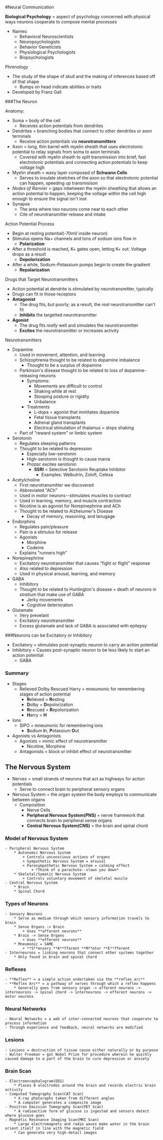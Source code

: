 
#Neural Communication

**Biological Psychology** = aspect of psychology concerned with physical ways neurons cooperate to compose mental processes

  - Names:
    * Behavioral Neuroscientists
    * Neuropsychologists
    * Behavior Geneticists
    * Physiological Psychologists
    * Biopsychologists

Phrenology

  - The study of the shape of skull and the making of inferences based off of that shape
    * Bumps on head indicate abilities or traits
  - Developed by Franz Gall

###The Neuron

Anatomy:

  - Soma = body of the cell
    * Receives action potentials from dendrites
  - Dendrites = branching bodies that connect to other dendrites or axon terminals
    * Receive action potentials via **neurotransmitters**
  - Axon = long, thin barrel with myelin sheath that uses electrotonic potential to relay signals from soma to axon terminals
    * Covered with myelin sheath to split transmission into brief, fast electrotonic potentials and connecting action potentials to keep voltage high
  - Myelin sheath = waxy layer composed of **Schwann Cells**
    * Serves to insulate stretches of the axon so that electrotonic potential can happen, speeding up transmisison
  - *Nodes of Ranvier* = gaps inbetween the myelin sheathing that allows an action potential to happen, keeping the voltage within the cell high enough to ensure the signal isn't lost
  - Synapse
    * The area where two neurons come near to each other
    * Cite of neurotransmitter release and intake


Action Potential Process

  - Begin at resting potential(-70mV inside neuron)
  - Stimulus opens Na+ channels and tons of sodium ions flow in
    * **Polarization**
  - After a threshold is reached, K+ gates open, letting K+ out.  Voltage drops as a result
    * **Depolorization**
  - After a while, Sodium-Potassium pumps begin to create the gradient
    * **Repolarization**

Drugs that Target Neurotransmitters

  - Action potential at dendrite is stimulated by neurotransmitter, typically
  - Drugs can fit in those receptors
  - **Antagonist**
    * The drug fits, but poorly; as a result, the *real* neurotransmitter can't fit
    * **Inhibits** the targetted neurotransmitter
  - **Agonist**
    * The drug fits *really* well and simulates the neurotransmitter
    * **Excites** the neurotransmitter or increases activity


Neurotransmitters

  - Dopamine
    * Used in movement, attention, and learning
    * Schizophrenia thought to be related to dopamine imbalance
      + Thought to be a surplus of dopamine
    * Parkinson's disease thought to be related to loss of dopamine-releasing neurons
      + Symptoms: 
        - Movements are difficult to control
        - Shaking while at rest
        - Stooping posture or rigidity
        - Unbalance
      + Treatments
        - L-dopa = agonist that immitates dopamine
        - Fetal tissue transplants
        - Adrenal gland transplants
        - Electrical stimulation of thalamus = stops shaking
    * Part of "reward system" or limbic system
  - Serotonin
    * Regulates sleeping patterns
    * Thought to be related to depression
      + Especially low-serotonin
      + High-serotonin is thought to cause mania
      + *Prozac* excites serotonin
        - **SSRI** = Selective Serotonin Reuptake Inhibitor
          + Examples: Welbutrin, Zoloft, Celexa
  - Acetylcholine
    * First neurotransmitter we discovered
    * Abbreviated "ACh"
    * Used in motor neurons--stimulates muscles to contract
    * Used in learning, memory, and muscle contraction
    * Nicotine is an agonist for Norepinephrine and ACh
    * Thought to be related to Alzheiumer's Disease
      + Decay of memory, reasoning, and lanugage
  - Endorphins
    * Regulates pain/pleasure
    * Pain is a stimulus for release
    * Agonists
      + Morphine
      + Codeine
    * Explains "runners high"
  - Norepinephrine
    * Excitatory neurotransmitter that causes "fight or flight" response
    * Also related to depression
    * Used in physical arousal, learning, and memory
  - GABA
    * Inhibitory
    * Thought to be related to Huntington's disease = death of neurons in *stratium* that make use of GABA
      + Jerky movements
      + Cognitive deterioration
  - Glutamate
    * Very prevelant
    * Excitatory neurotransmitter
    * Excess glutamate and lack of GABA is associated with epilepsy


###Neurons can be Excitatory or Inhibitory
  - Excitatory = stimulates post-synaptic neuron to carry an action potential
  - Inhibitory = Causes post-synaptic neuron to be less likely to start an action potential
    * GABA



### Summary
  - Stages
    * Relieved Dolby Rescued Harry = mneumonic for remembering stages of action potential
      + **R**elieved = **R**esting
      + **D**olby = **D**epolorization
      + **R**escued = **R**epolorization
      + **H**arry = **H**
  - Ions
    * SIPO = mneumonic for remembering ions
      + **S**odium **I**n, **P**otassium **O**ut
  - Agonists vs Antagonists
    * Agonists = mimic effect of neurotransmitter
      + Nicotine, Morphine
    * Antagonists = block or inhibit effect of neurotransmitter


## The Nervous System
  - Nerves = small strands of neurons that act as highways for action potentials
    * Serve to connect brain to peripheral sensory organs
  - Nervous System = the organ system the body employs to communicate between organs
    * Composition
      + Nerve Cells
      + **Peripheral Nervous System(PNS)** = nerve framework that connects brain to peripheral sense organs
      + **Central Nervous System(CNS)** = the brain and spinal chord


### Model of Nervous System
    - Peripheral Nervous System
        * Autonomic Nervous System
            + Controls unconscious actions of organs
            + Sympathetic Nervous System = arousal
            + Parasympathetic Nervous System = calming effect
                + *Think of a parachute--slows you down*
        * Skeletal/Somatic Nervous System
            + Controls voluntary movement of skeletal muscle
    - Central Nervous System
        * Brain
        * Spinal Chord

### Types of Neurons
    - Sensory Neurons
        * Serve as medium through which sensory information travels to brain
        * Sense Organs -> Brain
            + Uses **affarent neurons**
        * Brain -> Sense Organs
            + Uses **efferent neurons**
        * Mneumonic = SAME
            + **S**ensory **A**ffarent **M**otor **E**fferent
    - Interneurons = linking neurons that connect other systems together
        * Only found in brain and spinal chord

### Reflexes
    - **Reflex** = a simple action undertaken via the **reflex arc**
    - **Reflex Arc** = a pathway of nerves through which a reflex happens
        * Generally goes from sensory organ -> affarent neurons -> interneurons -> spinal chord -> interneurons -> efferent neurons -> motor neurons

### Neural Networks
    - Neural Networks = a web of inter-connected neurons that cooperate to process information
    - Through experience and feedback, neural networks are modified


### Lesions
    - Lesions = destruction of tissue cause either naturally or by purpose
    - Walter Freeman = got Nobel Prize for procedure wherein he quickly caused damage to a part of the brain to cure depression or anxiety

### Brain Scan
    - Electroencephalogram(EEG)
        * Places 8 electrodes around the brain and records electric brain activity
    - Computed Tomography Scan(CAT Scan)
        * X-ray photoraphs taken from different angles
        * A computer generates a composite image
    - Positron Emission Tomography Scan(PET Scan)
        * A radioactive form of glucose is ingested and sensors detect where glucose goes
    - Magnetic Resonance Imaging Scan(MRI Scan)
        * Large electromagnets and radio waves make water in the brain orient itself in line with the magnetic field
        * Can generate very high-detail images


